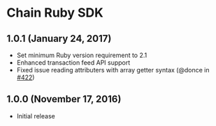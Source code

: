 # Chain Ruby SDK

## 1.0.1 (January 24, 2017)

* Set minimum Ruby version requirement to 2.1
* Enhanced transaction feed API support
* Fixed issue reading attributers with array getter syntax (@donce in [#422](https://github.com/chain/chain/pull/422))

## 1.0.0 (November 17, 2016)

* Initial release
